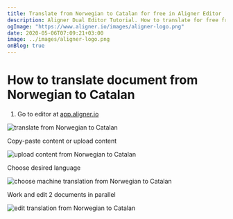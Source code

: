 ```yaml
---
title: Translate from Norwegian to Catalan for free in Aligner Editor
description: Aligner Dual Editor Tutorial. How to translate for free from Norwegian to Catalan. Aligner is multilingual document management platform. 
ogImage: "https://www.aligner.io/images/aligner-logo.png"
date: 2020-05-06T07:09:21+03:00
image: ../images/aligner-logo.png
onBlog: true
---
```


# How to translate document from Norwegian to Catalan

1. Go to editor at [app.aligner.io](https://app.aligner.io "Aligner App web page")

![translate from Norwegian to Catalan](../aligner-blank-editor.png "translate from Norwegian to Catalan")

Copy-paste content or upload content

![upload content from Norwegian to Catalan](../aligner-uploaded-document.png "upload content from Norwegian to Catalan")

Choose desired language

![choose machine translation from Norwegian to Catalan](../aligner-language-dropdown.png "choose machine translation from Norwegian to Catalan")

Work and edit 2 documents in parallel

![edit translation from Norwegian to Catalan](../aligner-double-sitded-editor.png "edit translation from Norwegian to Catalan")

